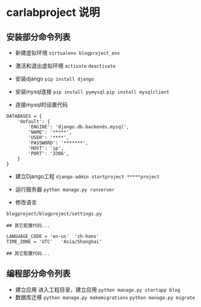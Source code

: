 # carlabproject 说明

## 安装部分命令列表
- 新建虚拟环境
`virtualenv blogproject_env`
- 激活和退出虚拟环境
`activate`
`deactivate`

- 安装django
`pip install django`

- 安装mysql连接
`pip install pymysql`
`pip install mysqlclient`

- 连接mysql的设置代码
```
DATABASES = {
    'default': {
        'ENGINE': 'django.db.backends.mysql',
        'NAME': '*****',
        'USER': '****',
        'PASSWORD': '*******',
        'HOST': 'ip',
        'PORT': '3306',
    }
}
```



- 建立Django工程
`django-admin startproject *****project`

- 运行服务器
`python manage.py runserver`

- 修改语言
```
blogproject/blogproject/settings.py

## 其它配置代码...

LANGUAGE_CODE = 'en-us'  'zh-hans'
TIME_ZONE = 'UTC'   'Asia/Shanghai'

## 其它配置代码...
```

## 编程部分命令列表

- 建立应用
  进入工程目录，建立应用
`python manage.py startapp blog`
- 数据库迁移
`python manage.py makemigrations`
`python manage.py migrate`
